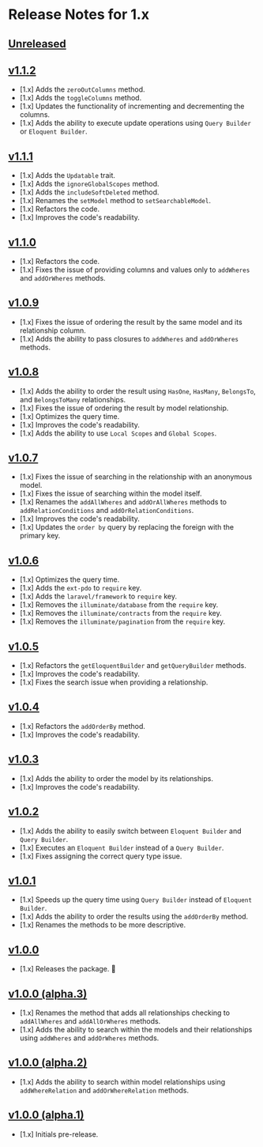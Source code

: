 # Release Notes for 1.x

## [Unreleased](https://github.com/mahmoudmohamedramadan/easy-model/compare/v1.1.2...1.x)

## [v1.1.2](https://github.com/mahmoudmohamedramadan/easy-model/releases/tag/v1.1.2)

- [1.x] Adds the `zeroOutColumns` method.
- [1.x] Adds the `toggleColumns` method.
- [1.x] Updates the functionality of incrementing and decrementing the columns.
- [1.x] Adds the ability to execute update operations using `Query Builder` or `Eloquent Builder`.

## [v1.1.1](https://github.com/mahmoudmohamedramadan/easy-model/releases/tag/v1.1.1)

- [1.x] Adds the `Updatable` trait.
- [1.x] Adds the `ignoreGlobalScopes` method.
- [1.x] Adds the `includeSoftDeleted` method.
- [1.x] Renames the `setModel` method to `setSearchableModel`.
- [1.x] Refactors the code.
- [1.x] Improves the code's readability.

## [v1.1.0](https://github.com/mahmoudmohamedramadan/easy-model/releases/tag/v1.1.0)

- [1.x] Refactors the code.
- [1.x] Fixes the issue of providing columns and values only to `addWheres` and `addOrWheres` methods.

## [v1.0.9](https://github.com/mahmoudmohamedramadan/easy-model/releases/tag/v1.0.9)

- [1.x] Fixes the issue of ordering the result by the same model and its relationship column.
- [1.x] Adds the ability to pass closures to `addWheres` and `addOrWheres` methods.

## [v1.0.8](https://github.com/mahmoudmohamedramadan/easy-model/releases/tag/v1.0.8)

- [1.x] Adds the ability to order the result using `HasOne`, `HasMany`, `BelongsTo`, and `BelongsToMany` relationships.
- [1.x] Fixes the issue of ordering the result by model relationship.
- [1.x] Optimizes the query time.
- [1.x] Improves the code's readability.
- [1.x] Adds the ability to use `Local Scopes` and `Global Scopes`.

## [v1.0.7](https://github.com/mahmoudmohamedramadan/easy-model/releases/tag/v1.0.7)

- [1.x] Fixes the issue of searching in the relationship with an anonymous model.
- [1.x] Fixes the issue of searching within the model itself.
- [1.x] Renames the `addAllWheres` and `addOrAllWheres` methods to `addRelationConditions` and `addOrRelationConditions`.
- [1.x] Improves the code's readability.
- [1.x] Updates the `order by` query by replacing the foreign with the primary key.

## [v1.0.6](https://github.com/mahmoudmohamedramadan/easy-model/releases/tag/v1.0.6)

- [1.x] Optimizes the query time.
- [1.x] Adds the `ext-pdo` to `require` key.
- [1.x] Adds the `laravel/framework` to `require` key.
- [1.x] Removes the `illuminate/database` from the `require` key.
- [1.x] Removes the `illuminate/contracts` from the `require` key.
- [1.x] Removes the `illuminate/pagination` from the `require` key.

## [v1.0.5](https://github.com/mahmoudmohamedramadan/easy-model/releases/tag/v1.0.5)

- [1.x] Refactors the `getEloquentBuilder` and `getQueryBuilder` methods.
- [1.x] Improves the code's readability.
- [1.x] Fixes the search issue when providing a relationship.

## [v1.0.4](https://github.com/mahmoudmohamedramadan/easy-model/releases/tag/v1.0.4)

- [1.x] Refactors the `addOrderBy` method.
- [1.x] Improves the code's readability.

## [v1.0.3](https://github.com/mahmoudmohamedramadan/easy-model/releases/tag/v1.0.3)

- [1.x] Adds the ability to order the model by its relationships.
- [1.x] Improves the code's readability.

## [v1.0.2](https://github.com/mahmoudmohamedramadan/easy-model/releases/tag/v1.0.2)

- [1.x] Adds the ability to easily switch between `Eloquent Builder` and `Query Builder`.
- [1.x] Executes an `Eloquent Builder` instead of a `Query Builder`.
- [1.x] Fixes assigning the correct query type issue.

## [v1.0.1](https://github.com/mahmoudmohamedramadan/easy-model/releases/tag/v1.0.1)

- [1.x] Speeds up the query time using `Query Builder` instead of `Eloquent Builder`.
- [1.x] Adds the ability to order the results using the `addOrderBy` method.
- [1.x] Renames the methods to be more descriptive.

## [v1.0.0](https://github.com/mahmoudmohamedramadan/easy-model/releases/tag/v1.0.0)

- [1.x] Releases the package. 🎉

## [v1.0.0 (alpha.3)](https://github.com/mahmoudmohamedramadan/easy-model/releases/tag/v1.0.0-alpha.3)

- [1.x] Renames the method that adds all relationships checking to `addAllWheres` and `addAllOrWheres` methods.
- [1.x] Adds the ability to search within the models and their relationships using `addWheres` and `addOrWheres` methods.

## [v1.0.0 (alpha.2)](https://github.com/mahmoudmohamedramadan/easy-model/releases/tag/v1.0.0-alpha.2)

- [1.x] Adds the ability to search within model relationships using `addWhereRelation` and `addOrWhereRelation` methods.

## [v1.0.0 (alpha.1)](https://github.com/mahmoudmohamedramadan/easy-model/releases/tag/v1.0.0-alpha.1)

- [1.x] Initials pre-release.
